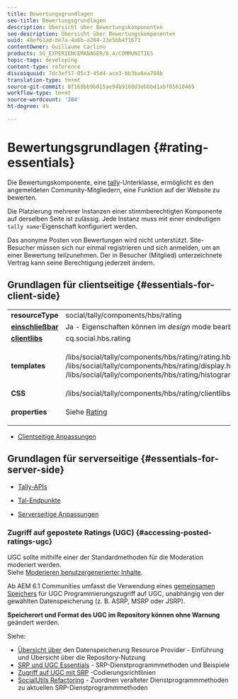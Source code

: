 ```yaml
---
title: Bewertungsgrundlagen
seo-title: Bewertungsgrundlagen
description: Übersicht über Bewertungskomponenten
seo-description: Übersicht über Bewertungskomponenten
uuid: 48ef61ad-be7a-4a6b-a284-23e5bb4f1671
contentOwner: Guillaume Carlino
products: SG_EXPERIENCEMANAGER/6.4/COMMUNITIES
topic-tags: developing
content-type: reference
discoiquuid: 7dc3ef57-05c3-45d4-ace3-bb3ba6ea768b
translation-type: tm+mt
source-git-commit: 8f169bb9b015ae94b9160d3ebbbd1abf85610465
workflow-type: tm+mt
source-wordcount: '284'
ht-degree: 4%

---
```



# Bewertungsgrundlagen {#rating-essentials}

Die Bewertungskomponente, eine [tally](tally.md)-Unterklasse, ermöglicht es den angemeldeten Community-Mitgliedern, eine Funktion auf der Website zu bewerten.

Die Platzierung mehrerer Instanzen einer stimmberechtigten Komponente auf derselben Seite ist zulässig. Jede Instanz muss mit einer eindeutigen `tally name`-Eigenschaft konfiguriert werden.

Das anonyme Posten von Bewertungen wird nicht unterstützt. Site-Besucher müssen sich nur einmal registrieren und sich anmelden, um an einer Bewertung teilzunehmen. Der in Besucher (Mitglied) unterzeichnete Vertrag kann seine Berechtigung jederzeit ändern.

## Grundlagen für clientseitige {#essentials-for-client-side}

<table> 
 <tbody> 
  <tr> 
   <td> <strong>resourceType</strong></td> 
   <td> social/tally/components/hbs/rating</td> 
  </tr> 
  <tr> 
   <td> <a href="scf.md#add-or-include-a-communities-component"><strong>einschließbar</strong></a></td> 
   <td>Ja - Eigenschaften können im <i>design </i>mode bearbeitet werden</td> 
  </tr> 
  <tr> 
   <td> <a href="client-customize.md#clientlibs-for-scf"><strong>clientlibs</strong></a></td> 
   <td> cq.social.hbs.rating</td> 
  </tr> 
  <tr> 
   <td> <strong>templates</strong></td> 
   <td><p> /libs/social/tally/components/hbs/rating/rating.hbs<br /> /libs/social/tally/components/hbs/rating/display.hbs<br /> /libs/social/tally/components/hbs/rating/histogram.hbs</p> </td> 
  </tr> 
  <tr> 
   <td><strong>CSS</strong></td> 
   <td> /libs/social/tally/components/hbs/rating/clientlibs/ratingcomponent.css</td> 
  </tr> 
  <tr> 
   <td><strong>properties</strong></td> 
   <td><p>Siehe <a href="rating.md">Rating</a></p> </td> 
  </tr> 
 </tbody> 
</table>

* [Clientseitige Anpassungen](client-customize.md)

## Grundlagen für serverseitige {#essentials-for-server-side}

* [Tally-APIs](https://helpx.adobe.com/experience-manager/6-4/sites/developing/using/reference-materials/javadoc/com/adobe/cq/social/tally/client/api/package-summary.html)

* [Tal-Endpunkte](https://helpx.adobe.com/experience-manager/6-4/sites/developing/using/reference-materials/javadoc/com/adobe/cq/social/tally/client/endpoints/package-summary.html)

* [Serverseitige Anpassungen](server-customize.md)

### Zugriff auf gepostete Ratings (UGC) {#accessing-posted-ratings-ugc}

UGC sollte mithilfe einer der Standardmethoden für die Moderation moderiert werden.\
Siehe [Moderieren benutzergenerierter Inhalte](moderate-ugc.md).

Ab AEM 6.1 Communities umfasst die Verwendung eines [gemeinsamen Speichers](working-with-srp.md) für UGC Programmierungszugriff auf UGC, unabhängig von der gewählten Datenspeicherung (z. B. ASRP, MSRP oder JSRP).

**Speicherort und Format des UGC im Repository können ohne Warnung** geändert werden.

Siehe:

* [Übersicht über](srp.md)  den Datenspeicherung Resource Provider - Einführung und Übersicht über die Repository-Nutzung
* [SRP und UGC Essentials](srp-and-ugc.md)  - SRP-Dienstprogrammmethoden und Beispiele
* [Zugriff auf UGC mit SRP](accessing-ugc-with-srp.md) -Codierungsrichtlinien
* [SocialUtils Refactoring](socialutils.md)  - Zuordnen veralteter Dienstprogrammmethoden zu aktuellen SRP-Dienstprogrammmethoden

